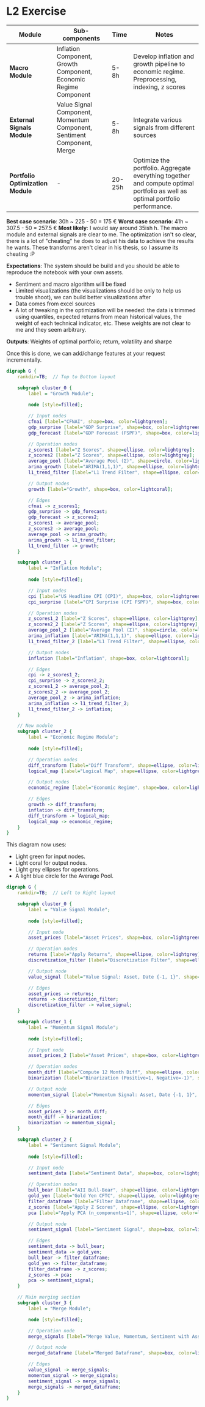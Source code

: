 # L2 Exercise

| Module                    | Sub-components                                                   | Time  | Notes                           |
|---------------------------|------------------------------------------------------------------|-------|---------------------------------|
| **Macro Module**          | Inflation Component, Growth Component, Economic Regime Component | 5-8h    | Develop inflation and growth pipeline to economic regime. Preprocessing, indexing, z scores  |
| **External Signals Module** | Value Signal Component, Momentum Component, Sentiment Component, Merge | 5-8h    | Integrate various signals from different sources     |
| **Portfolio Optimization Module** | -                                                        | 20-25h    | Optimize the portfolio. Aggregate everything together and compute optimal portfolio as well as optimal portfolio performance.          |

**Best case scenario**: 30h ~ 225 - 50 = 175 €
**Worst case scenario**: 41h ~ 307.5 - 50 = 257.5 €
**Most likely**: I would say around 35ish h. The macro module and external signals are clear to me. The optimization isn't so clear, there is a lot of "cheating" he does to adjust his data to achieve the results he wants. These transforms aren't clear in his thesis, so I assume its cheating :P

**Expectations**: The system should be build and you should be able to reproduce the notebook with your own assets.

- Sentiment and macro algorithm will be fixed
- Limited visualizations (the visualizations should be only to help us trouble shoot), we can build better visualizations after
- Data comes from excel sources
- A lot of tweaking in the optimization will be needed: the data is trimmed using quantiles, expected returns from mean historical values, the weight of each technical indicator, etc. These weights are not clear to me and they seem arbitrary.

**Outputs**: Weights of optimal portfolio; return, volatility and sharpe

Once this is done, we can add/change features at your request incrementally.


```dot
digraph G {
    rankdir=TB;  // Top to Bottom layout

    subgraph cluster_0 {
        label = "Growth Module";
        
        node [style=filled];

        // Input nodes
        cfnai [label="CFNAI", shape=box, color=lightgreen];
        gdp_surprise [label="GDP Surprise", shape=box, color=lightgreen];
        gdp_forecast [label="GDP Forecast (FSPF)", shape=box, color=lightgreen];

        // Operation nodes
        z_scores1 [label="Z Scores", shape=ellipse, color=lightgrey];
        z_scores2 [label="Z Scores", shape=ellipse, color=lightgrey];
        average_pool [label="Average Pool (Σ)", shape=circle, color=lightblue];
        arima_growth [label="ARIMA(1,1,1)", shape=ellipse, color=lightgrey];
        l1_trend_filter [label="L1 Trend Filter", shape=ellipse, color=lightgrey];

        // Output nodes
        growth [label="Growth", shape=box, color=lightcoral];

        // Edges
        cfnai -> z_scores1;
        gdp_surprise -> gdp_forecast;
        gdp_forecast -> z_scores2;
        z_scores1 -> average_pool;
        z_scores2 -> average_pool;
        average_pool -> arima_growth;
        arima_growth -> l1_trend_filter;
        l1_trend_filter -> growth;
    }

    subgraph cluster_1 {
        label = "Inflation Module";
        
        node [style=filled];

        // Input nodes
        cpi [label="US Headline CPI (CPI)", shape=box, color=lightgreen];
        cpi_surprise [label="CPI Surprise (CPI FSPF)", shape=box, color=lightgreen];

        // Operation nodes
        z_scores1_2 [label="Z Scores", shape=ellipse, color=lightgrey];
        z_scores2_2 [label="Z Scores", shape=ellipse, color=lightgrey];
        average_pool_2 [label="Average Pool (Σ)", shape=circle, color=lightblue];
        arima_inflation [label="ARIMA(1,1,1)", shape=ellipse, color=lightgrey];
        l1_trend_filter_2 [label="L1 Trend Filter", shape=ellipse, color=lightgrey];

        // Output nodes
        inflation [label="Inflation", shape=box, color=lightcoral];

        // Edges
        cpi -> z_scores1_2;
        cpi_surprise -> z_scores2_2;
        z_scores1_2 -> average_pool_2;
        z_scores2_2 -> average_pool_2;
        average_pool_2 -> arima_inflation;
        arima_inflation -> l1_trend_filter_2;
        l1_trend_filter_2 -> inflation;
    }

    // New module
    subgraph cluster_2 {
        label = "Economic Regime Module";
        
        node [style=filled];

        // Operation nodes
        diff_transform [label="Diff Transform", shape=ellipse, color=lightgrey];
        logical_map [label="Logical Map", shape=ellipse, color=lightgrey];

        // Output nodes
        economic_regime [label="Economic Regime", shape=box, color=lightcoral];

        // Edges
        growth -> diff_transform;
        inflation -> diff_transform;
        diff_transform -> logical_map;
        logical_map -> economic_regime;
    }
}
```

This diagram now uses:
- Light green for input nodes.
- Light coral for output nodes.
- Light grey ellipses for operations.
- A light blue circle for the Average Pool.

```dot
digraph G {
    rankdir=TB;  // Left to Right layout

    subgraph cluster_0 {
        label = "Value Signal Module";
        
        node [style=filled];

        // Input node
        asset_prices [label="Asset Prices", shape=box, color=lightgreen];

        // Operation nodes
        returns [label="Apply Returns", shape=ellipse, color=lightgrey];
        discretization_filter [label="Discretization Filter", shape=ellipse, color=lightgrey];

        // Output node
        value_signal [label="Value Signal: Asset, Date {-1, 1}", shape=box, color=lightcoral];

        // Edges
        asset_prices -> returns;
        returns -> discretization_filter;
        discretization_filter -> value_signal;
    }

    subgraph cluster_1 {
        label = "Momentum Signal Module";
        
        node [style=filled];

        // Input node
        asset_prices_2 [label="Asset Prices", shape=box, color=lightgreen];

        // Operation nodes
        month_diff [label="Compute 12 Month Diff", shape=ellipse, color=lightgrey];
        binarization [label="Binarization (Positive=1, Negative=-1)", shape=ellipse, color=lightgrey];

        // Output node
        momentum_signal [label="Momentum Signal: Asset, Date {-1, 1}", shape=box, color=lightcoral];

        // Edges
        asset_prices_2 -> month_diff;
        month_diff -> binarization;
        binarization -> momentum_signal;
    }

    subgraph cluster_2 {
        label = "Sentiment Signal Module";
        
        node [style=filled];

        // Input node
        sentiment_data [label="Sentiment Data", shape=box, color=lightgreen];

        // Operation nodes
        bull_bear [label="AII Bull-Bear", shape=ellipse, color=lightgrey];
        gold_yen [label="Gold Yen CFTC", shape=ellipse, color=lightgrey];
        filter_dataframe [label="Filter Dataframe", shape=ellipse, color=lightgrey];
        z_scores [label="Apply Z Scores", shape=ellipse, color=lightgrey];
        pca [label="Apply PCA (n_components=1)", shape=ellipse, color=lightgrey];

        // Output node
        sentiment_signal [label="Sentiment Signal", shape=box, color=lightcoral];

        // Edges
        sentiment_data -> bull_bear;
        sentiment_data -> gold_yen;
        bull_bear -> filter_dataframe;
        gold_yen -> filter_dataframe;
        filter_dataframe -> z_scores;
        z_scores -> pca;
        pca -> sentiment_signal;
    }

    // Main merging section
    subgraph cluster_3 {
        label = "Merge Module";

        node [style=filled];

        // Operation node
        merge_signals [label="Merge Value, Momentum, Sentiment with Asset Dataframe on Datetime Index", shape=ellipse, color=lightgrey];

        // Output node
        merged_dataframe [label="Merged Dataframe", shape=box, color=lightcoral];

        // Edges
        value_signal -> merge_signals;
        momentum_signal -> merge_signals;
        sentiment_signal -> merge_signals;
        merge_signals -> merged_dataframe;
    }
}
```